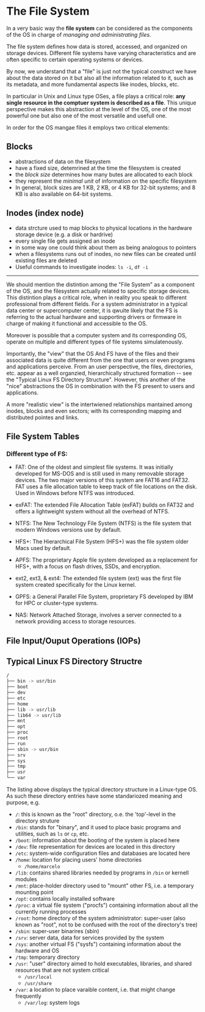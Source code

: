 # The File System

In a very basic way the **file system** can be considered as the components of the OS in charge of *managing and administrating files*.

The file system defines how data is stored, accessed, and organized on storage devices.
Different file systems have varying characteristics and are often specific to certain operating systems or devices.

By now, we understand that a "file" is just not the typical construct we have about the data stored on it but also all the information related to it, such as its metadata, and more fundamental aspects like inodes, blocks, etc.

In particular in Unix and Linux type OSes, a file plays a critical role: **any single resource in the comptuer system is described as a file**.
This unique perspective makes this abstraction at the level of the OS, one of the most powerful one but also one of the most versatile and usefull one.

In order for the OS mangae files it employs two critical elements:

## Blocks
   - abstractions of data on the filesystem
   - have a fixed size, detemrined at the time the filesystem is created
   - the *block size* determines how many butes are allocated to each block
   - they represent the *minimal unit* of information on the specific filesystem
   - In general, block sizes are 1 KB, 2 KB, or 4 KB for 32-bit systems; and 8 KB is also available on 64-bit systems.

## Inodes (index node)
  - data strcture used to map blocks to physical locations in the hardware storage device (e.g. a disk or hardrive)
  - every single file gets assigned an inode
  - in some way one could think about them as being analogous to pointers
  - when a filesystems runs out of inodes, no new files can be created until existing files are deleted
  - Useful commands to investigate inodes: `ls -i`, `df -i`

---

We should mention the distintion among the "File System" as a component of the OS, and the filesystem actually related to specific storage devices.
This distintion plays a critical role, when in reality you speak to different professional from different fields.
For a system administrator in a typical data center or supercomputer center, it is qwuite likely that the FS is referring to the actual hardware and supporting drivers or firmware in charge of making it functional and accessible to the OS.

Moreover is possible that a computer system and its corresponding OS, operate on multiple and different types of file systems simulatenously.

Importantly, the "view" that the OS And FS have of the files and their associated data is quite different from the one that users or even programs and applications perceive.
From an user perspective, the files, directories, etc. appear as a well organzied, hierarchically structured formation -- see the "Typical Linux FS Directory Structure".
However, this another of the "nice" abstractions the OS in combination with the FS present to users and applications.

A more "realistic view" is the intertwiened relationships mantained among inodes, blocks and even sectors; with its corresponding mapping and distributed pointes and links.

## File System Tables


### Different type of FS:
   - FAT:  One of the oldest and simplest file systems. It was initially developed for MS-DOS and is still used in many removable storage devices. The two major versions of this system are FAT16 and FAT32. FAT uses a file allocation table to keep track of file locations on the disk. Used in Windows before NTFS was introduced.
   - exFAT: The extended File Allocation Table (exFAT) builds on FAT32 and offers a lightweight system without all the overhead of NTFS.
   - NTFS: The New Technology File System (NTFS) is the file system that modern Windows versions use by default.
   - HFS+: The Hierarchical File System (HFS+) was the file system older Macs used by default.
   - APFS: The proprietary Apple file system developed as a replacement for HFS+, with a focus on flash drives, SSDs, and encryption.
   - ext2, ext3, & ext4: The extended file system (ext) was the first file system created specifically for the Linux kernel.

   - GPFS: a General Parallel File System, proprietary FS developed by IBM for HPC or cluster-type systems.
   - NAS: Network Attached Storage, involves a server connected to a network providing access to storage resources.


## File Input/Ouput Operations (IOPs)


## Typical Linux FS Directory Structre
```sh
/
├── bin -> usr/bin
├── boot
├── dev
├── etc
├── home
├── lib -> usr/lib
├── lib64 -> usr/lib
├── mnt
├── opt
├── proc
├── root
├── run
├── sbin -> usr/bin
├── srv
├── sys
├── tmp
├── usr
└── var
```

The listing above displays the typical directory structure in a Linux-type OS.
As such these directory entries have some standariozed meaning and purpose, e.g.
   - `/`: this is known as the "root" directory, o.e. the 'top'-level in the directory struture
   - `/bin`: stands for "binary", and it used to place basic programs and utilities, such as `ls` or `cp`, etc.
   - `/boot`: information about the booting of the system is placed here
   - `/dev`: file representation for devices are located in this directory
   - `/etc`: system-wide configuration files and databases are located here
   - `/home`: location for placing users' home directories
     - `/home/marcelo`
   - `/lib`: contains shared libraries needed by programs in `/bin` or kernell modules
   - `/mnt`: place-holder directory used to "mount" other FS, i.e. a temporary mounting point
   - `/opt`: contains locally installed software
   - `/proc`: a virtual file system ("procfs") containing information about all the currently running processes 
   - `/root`: home directory of the system administrator: super-user (also known as "root", not to be confused with the root of the directory's tree)
   - `/sbin`: super-user binarires (sbin)
   - `/srv`: server data, data for services provided by the system
   - `/sys`: another virtual FS ("sysfs") containing information about the hardware and OS
   - `/tmp`: temporary directory
   - `/usr`: "user" directory aimed to hold executables, libraries, and shared resources that are not system critical
     - `/usr/local`
     - `/usr/share`
   - `/var`: a location to place varaible content, i.e. that might change frequently
     - `/var/log`: system logs
     
